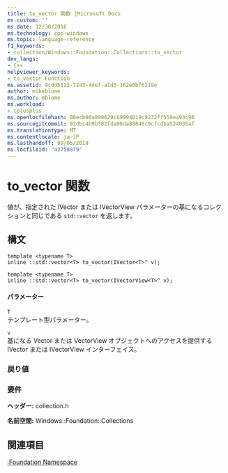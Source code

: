 ```yaml
---
title: to_vector 関数 |Microsoft Docs
ms.custom: ''
ms.date: 12/30/2016
ms.technology: cpp-windows
ms.topic: language-reference
f1_keywords:
- collection/Windows::Foundation::Collections::to_vector
dev_langs:
- C++
helpviewer_keywords:
- to_vector Function
ms.assetid: 9cdd5123-7243-4def-a1d3-162e0bf6219e
author: mikeblome
ms.author: mblome
ms.workload:
- cplusplus
ms.openlocfilehash: 00ecb00a890629c69994019c9232ff559ea93c96
ms.sourcegitcommit: 92dbc4b9bf82fda96da80846c9cfcdba524035af
ms.translationtype: MT
ms.contentlocale: ja-JP
ms.lasthandoff: 09/05/2018
ms.locfileid: "43758879"
---
```

# <a name="tovector-function"></a>to_vector 関数
値が、指定された IVector または IVectorView パラメーターの基になるコレクションと同じである `std::vector` を返します。  
  
## <a name="syntax"></a>構文  
  
```  
template <typename T>  
inline ::std::vector<T> to_vector(IVector<T>^ v); 
 
template <typename T>  
inline ::std::vector<T> to_vector(IVectorView<T>^ v);  
```  
  
#### <a name="parameters"></a>パラメーター  
 `T`  
 テンプレート型パラメーター。  
  
 `v`  
 基になる Vector または VectorView オブジェクトへのアクセスを提供する IVector または IVectorView インターフェイス。  
  
### <a name="return-value"></a>戻り値  
  
### <a name="requirements"></a>要件  
 **ヘッダー:** collection.h  
  
 **名前空間:** Windows::Foundation::Collections  
  
## <a name="see-also"></a>関連項目  
 [:Foundation Namespace](../cppcx/windows-foundation-collections-namespace-c-cx.md)